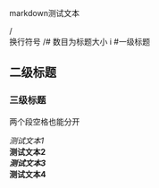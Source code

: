 markdown测试文本

/<br/>换行符号
/# 数目为标题大小
i
#一级标题
## 二级标题
### 三级标题

两个段空格也能分开

*测试文本1*
<br>
**测试文本2**
<br>
***测试文本3***
<br>
****测试文本4****

